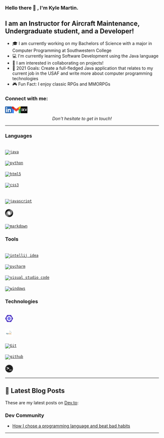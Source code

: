 <base target="_blank">

### Hello there :wave: , I'm Kyle Martin.

## I am an Instructor for Aircraft Maintenance, Undergraduate student, and a Developer!
- :mortar_board: I am currently working on my Bachelors of Science with a major in Computer Programming at Southwestern College
- :computer: I'm currently learning Software Development using the Java language
- :satellite: I am interested in collaborating on projects!
- :calendar: 2021 Goals: Create a full-fledged Java application that relates to my current job in the USAF and write more about computer programming technologies
- :video_game: Fun Fact: I enjoy classic RPGs and MMORPGs 

### Connect with me:
	
[<img align="left" alt="Kyle | LinkedIn" height="22px" src="./SocialLogo/LinkedIn.png" />][linkedin]
[<img align="left" alt="Kyle | Gmail" height="22px" src="./SocialLogo/Gmail.png" />][gmail]
[<img align="left" alt="Kyle | Dev" height="22px" src="./SocialLogo/Dev.png" />][dev]

<br>

<p align=center>
<em>Don't hesitate to get in touch!</em>
</p>

---

### Languages

[<code>
<img alt="java" width="26px" src="https://img.icons8.com/color/240/000000/java-coffee-cup-logo.png">
</code>](https://docs.oracle.com/en/java/)
[<code>
<img alt="python" width="26px" src="https://img.icons8.com/color/240/000000/python.png">
</code>](https://www.python.org/)
[<code>
<img alt="html5" width="26px" src="https://img.icons8.com/color/240/000000/html-5.png">
</code>](https://developer.mozilla.org/en-US/docs/Web/HTML)	
[<code>
<img alt="css3" width="26px" src="https://img.icons8.com/color/240/000000/css3.png">
</code>](https://developer.mozilla.org/en-US/docs/Web/CSS)	
[<code>
<img alt="javascript" width="26px" src="https://img.icons8.com/color/240/000000/javascript.png" />
</code>](https://developer.mozilla.org/en-US/docs/Web/JavaScript)
[<code>
<img alt="json" width="26px" src="https://raw.githubusercontent.com/github/explore/80688e429a7d4ef2fca1e82350fe8e3517d3494d/topics/json/json.png">
</code>](https://www.json.org/json-en.html)
[<code>
<img alt="markdown" width="26px" src="https://img.icons8.com/ios-filled/100/000000/markdown.png">
</code>](https://www.markdownguide.org/)

### Tools 
[<code>
<img alt="intellij idea" width="26px" src="https://img.icons8.com/color/240/000000/intellij-idea.png" />
</code>](https://www.jetbrains.com/idea/)
[<code>
<img alt="pycharm" width="26px" src="https://img.icons8.com/color/240/000000/pycharm.png" />
</code>](https://www.jetbrains.com/pycharm/)
[<code>
<img alt="visual studio code" width="26px" src="https://img.icons8.com/fluent/240/000000/visual-studio-code-2019.png" />
</code>](https://code.visualstudio.com/)
[<code>
<img alt="windows" width="26px" src="https://img.icons8.com/color/240/000000/windows-10.png">
</code>](https://www.microsoft.com/en-us/windows)

### Technologies 
[<code>
<img alt="eslint" width="26px" src="https://raw.githubusercontent.com/github/explore/80688e429a7d4ef2fca1e82350fe8e3517d3494d/topics/eslint/eslint.png">
</code>](https://eslint.org/)
[<code>
<img alt="MySQL" width="26px" src="https://raw.githubusercontent.com/github/explore/80688e429a7d4ef2fca1e82350fe8e3517d3494d/topics/mysql/mysql.png">
</code>](https://dev.mysql.com/)
[<code>
<img alt="Git" width="26px" src="https://img.icons8.com/color/240/000000/git.png">
</code>](https://git-scm.com/)
[<code>
<img alt="github" width="26px" src="https://img.icons8.com/ios-glyphs/240/000000/github.png">
</code>](https://github.com/)
[<code>
<img alt="terminal" width="26px" src="https://raw.githubusercontent.com/github/explore/80688e429a7d4ef2fca1e82350fe8e3517d3494d/topics/terminal/terminal.png">
</code>](https://docs.microsoft.com/en-us/windows/terminal/)

--- 

## :memo: Latest Blog Posts

These are my latest posts on [Dev.to](https://dev.to/thesnowmanndev):

### Dev Community

<!-- DEVTO:START -->
- [How I chose a programming language and beat bad habits](https://dev.to/thesnowmanndev/how-i-chose-a-programming-language-and-beat-bad-habits-2fa7)
<!-- DEVTO:END -->

---
[linkedin]: https://www.linkedin.com/in/developer-kyle-martin/
[gmail]: mailto:kyle.martin.0819@gmail.com
[dev]: https://dev.to/thesnowmanndev	
